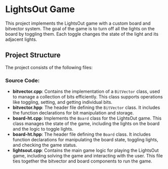 # LightsOut Game

This project implements the LightsOut game with a custom board and bitvector system. The goal of the game is to turn off all the lights on the board by toggling them. Each toggle changes the state of the light and its adjacent lights.

## Project Structure

The project consists of the following files:

### Source Code:
- **bitvector.cpp**: Contains the implementation of a `BitVector` class, used to manage a collection of bits efficiently. This class supports operations like toggling, setting, and getting individual bits.
- **bitvector.hpp**: The header file defining the `BitVector` class. It includes the function declarations for bit manipulation and storage.
- **board-ht.cpp**: Implements the `Board` class for the LightsOut game. This class manages the state of the game, including the lights on the board and the logic to toggle lights.
- **board-ht.hpp**: The header file defining the `Board` class. It includes function declarations for manipulating the board state, toggling lights, and checking the game status.
- **lightsout.cpp**: Contains the main game logic for playing the LightsOut game, including solving the game and interacting with the user. This file ties together the bitvector and board components to run the game.
